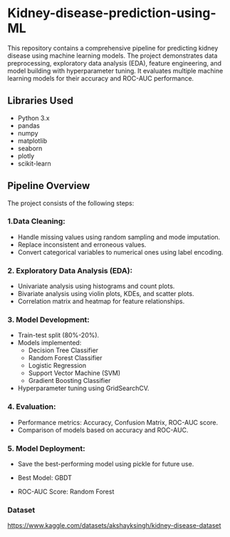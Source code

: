 # Kidney-disease-prediction-using-ML
This repository contains a comprehensive pipeline for predicting kidney disease using machine learning models. The project demonstrates data preprocessing, exploratory data analysis (EDA), feature engineering, and model building with hyperparameter tuning. It evaluates multiple machine learning models for their accuracy and ROC-AUC performance.

## Libraries Used 
- Python 3.x
- pandas
- numpy
- matplotlib
- seaborn
- plotly
- scikit-learn

## Pipeline Overview
The project consists of the following steps:
### 1.Data Cleaning:
- Handle missing values using random sampling and mode imputation.
- Replace inconsistent and erroneous values.
- Convert categorical variables to numerical ones using label encoding.

### 2. Exploratory Data Analysis (EDA):
- Univariate analysis using histograms and count plots.
- Bivariate analysis using violin plots, KDEs, and scatter plots.
- Correlation matrix and heatmap for feature relationships.

### 3. Model Development:
- Train-test split (80%-20%).
- Models implemented:
  - Decision Tree Classifier
  - Random Forest Classifier
  - Logistic Regression
  - Support Vector Machine (SVM)
  - Gradient Boosting Classifier
- Hyperparameter tuning using GridSearchCV.

### 4. Evaluation:
- Performance metrics: Accuracy, Confusion Matrix, ROC-AUC score.
- Comparison of models based on accuracy and ROC-AUC.

### 5. Model Deployment:
- Save the best-performing model using pickle for future use.

- Best Model: GBDT 
- ROC-AUC Score: Random Forest

### Dataset
https://www.kaggle.com/datasets/akshayksingh/kidney-disease-dataset
